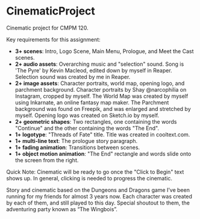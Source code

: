 # CinematicProject
Cinematic project for CMPM 120.

Key requirements for this assignment:
- **3+ scenes**: Intro, Logo Scene, Main Menu, Prologue, and Meet the Cast scenes.
- **2+ audio assets**: Overarching music and "selection" sound. Song is 'The Pyre' by Kevin Macleod, edited down by myself in Reaper. Selection sound was created by me in Reaper.
- **2+ image assets**: Character portraits, world map, opening logo, and parchment background. Character portraits by Shay @narcophilia on Instagram, cropped by myself. The World Map was created by myself using Inkarnate, an online fantasy map maker. The Parchment background was found on Freepik, and was enlarged and stretched by myself. Opening logo was created on Sketch.io by myself.
- **2+ geometric shapes**: Two rectangles, one containing the words "Continue" and the other containing the words "The End".
- **1+ logotype**: "Threads of Fate" title. Title was created in cooltext.com.
- **1+ multi-line text**: The prologue story paragraph.
- **1+ fading animation**: Transitions between scenes.
- **1+ object motion animation**: "The End" rectangle and words slide onto the screen from the right.

Quick Note: Cinematic will be ready to go once the "Click to Begin" text shows up. In general, clicking is needed to progress the cinematic.

Story and cinematic based on the Dungeons and Dragons game I’ve been running for my friends for almost 3 years now. Each character was created by each of them, and still played to this day. Special shoutout to them, the adventuring party known as “The Wingbois”.